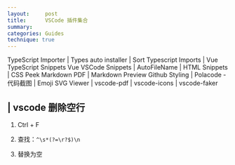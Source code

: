 ```yaml
---
layout:     post
title:      VSCode 插件集合
summary: 
categories: Guides
technique: true
---
```


TypeScript Importer | Types auto installer | Sort Typescript Imports | Vue TypeScript Snippets
Vue VSCode Snippets | AutoFileName | HTML Snippets | CSS Peek
Markdown PDF | Markdown Preview Github Styling | Polacode - 代码截图 | Emoji
SVG Viewer | vscode-pdf | vscode-icons | vscode-faker 


## | vscode 删除空行


1. Ctrl + F 

2. 查找：`^\s*(?=\r?$)\n`

3. 替换为空




 






